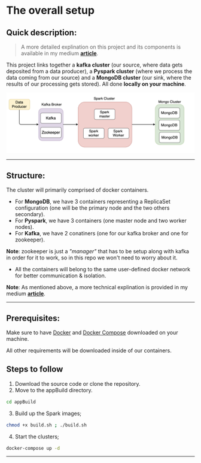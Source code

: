 # **The overall setup**

## **Quick description**: 

  > A more detailed explination on this project and its components is available in my medium **[article](https://www.mongodb.com/blog/post/getting-started-with-mongodb-pyspark-and-jupyter-notebook)**.

  This project links together a **kafka cluster** (our source, where data gets deposited from a data producer), a **Pyspark cluster** (where we process the data coming from our source) and a **MongoDB cluster** (our sink, where the results of our processing gets stored). All done **locally on your machine**.

<p align="center"><img src="extra_images/overall_setup.png"></p>

-----------

## **Structure**:
The cluster will primarily comprised of docker containers.
  - For **MongoDB**, we have 3 containers representing a ReplicaSet configuration (one will be the primary node and the two others secondary).
  - For **Pyspark**, we have 3 containers (one master node and two worker nodes).
  - For **Kafka**, we have 2 conatiners (one for our kafka broker and one for zookeeper).
  
   **Note**: zookeeper is just a _"manager"_ that has to be setup along with kafka in order for it to work, so in this repo we won't need to worry about it.

  - All the containers will belong to the same user-defined docker network for better communication & isolation.
   
   **Note**: As mentioned above, a more technical explination is provided in my medium  **[article](https://www.mongodb.com/blog/post/getting-started-with-mongodb-pyspark-and-jupyter-notebook)**.

-----------
## **Prerequisites**:
Make sure to have [Docker](https://docs.docker.com/get-docker/) and [Docker Compose](https://docs.docker.com/compose/install/) downloaded on your machine.

All other requirements will be downloaded inside of our containers.

## **Steps to follow**

1. Download the source code or clone the repository.
2. Move to the appBuild directory.

```bash
cd appBuild
```

3. Build up the Spark images;

```bash
chmod +x build.sh ; ./build.sh
```

4. Start the clusters;

```bash
docker-compose up -d
```
----



  
  

